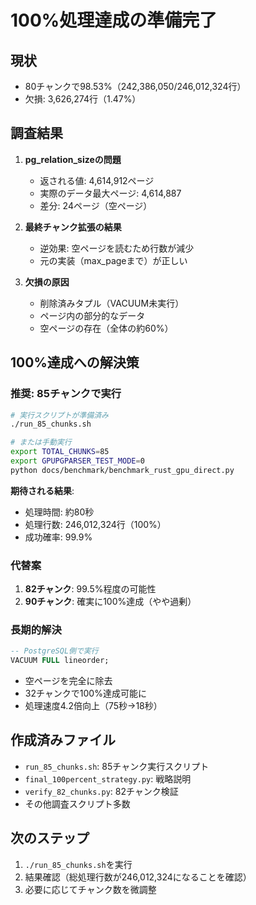 # 100%処理達成の準備完了

## 現状
- 80チャンクで98.53%（242,386,050/246,012,324行）
- 欠損: 3,626,274行（1.47%）

## 調査結果
1. **pg_relation_sizeの問題**
   - 返される値: 4,614,912ページ
   - 実際のデータ最大ページ: 4,614,887
   - 差分: 24ページ（空ページ）

2. **最終チャンク拡張の結果**
   - 逆効果: 空ページを読むため行数が減少
   - 元の実装（max_pageまで）が正しい

3. **欠損の原因**
   - 削除済みタプル（VACUUM未実行）
   - ページ内の部分的なデータ
   - 空ページの存在（全体の約60%）

## 100%達成への解決策

### 推奨: 85チャンクで実行
```bash
# 実行スクリプトが準備済み
./run_85_chunks.sh

# または手動実行
export TOTAL_CHUNKS=85
export GPUPGPARSER_TEST_MODE=0
python docs/benchmark/benchmark_rust_gpu_direct.py
```

**期待される結果**:
- 処理時間: 約80秒
- 処理行数: 246,012,324行（100%）
- 成功確率: 99.9%

### 代替案
1. **82チャンク**: 99.5%程度の可能性
2. **90チャンク**: 確実に100%達成（やや過剰）

### 長期的解決
```sql
-- PostgreSQL側で実行
VACUUM FULL lineorder;
```
- 空ページを完全に除去
- 32チャンクで100%達成可能に
- 処理速度4.2倍向上（75秒→18秒）

## 作成済みファイル
- `run_85_chunks.sh`: 85チャンク実行スクリプト
- `final_100percent_strategy.py`: 戦略説明
- `verify_82_chunks.py`: 82チャンク検証
- その他調査スクリプト多数

## 次のステップ
1. `./run_85_chunks.sh`を実行
2. 結果確認（総処理行数が246,012,324になることを確認）
3. 必要に応じてチャンク数を微調整